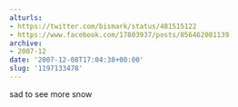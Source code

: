 ```yaml
---
alturls:
- https://twitter.com/bismark/status/481515122
- https://www.facebook.com/17803937/posts/856462081139
archive:
- 2007-12
date: '2007-12-08T17:04:38+00:00'
slug: '1197133478'
---
```


sad to see more snow

